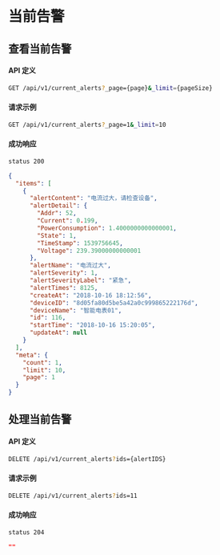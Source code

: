 # 当前告警

## 查看当前告警

#### API 定义

```bash
GET /api/v1/current_alerts?_page={page}&_limit={pageSize}
```

#### 请求示例

```bash
GET /api/v1/current_alerts?_page=1&_limit=10
```

#### 成功响应

```bash
status 200
```

```json
{
  "items": [
    {
      "alertContent": "电流过大，请检查设备",
      "alertDetail": {
        "Addr": 52,
        "Current": 0.199,
        "PowerConsumption": 1.4000000000000001,
        "State": 1,
        "TimeStamp": 1539756645,
        "Voltage": 239.39000000000001
      },
      "alertName": "电流过大",
      "alertSeverity": 1,
      "alertSeverityLabel": "紧急",
      "alertTimes": 8125,
      "createAt": "2018-10-16 18:12:56",
      "deviceID": "8d05fa80d5be5a42a0c999865222176d",
      "deviceName": "智能电表01",
      "id": 116,
      "startTime": "2018-10-16 15:20:05",
      "updateAt": null
    }
  ],
  "meta": {
    "count": 1,
    "limit": 10,
    "page": 1
  }
}
```







## 处理当前告警

#### API 定义

```bash
DELETE /api/v1/current_alerts?ids={alertIDS}
```

#### 请求示例

```bash
DELETE /api/v1/current_alerts?ids=11
```

#### 成功响应

```bash
status 204
```

```json
""
```







